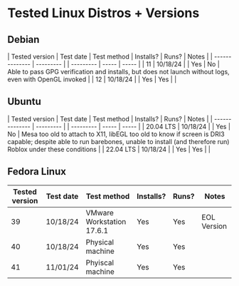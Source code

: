 # Tested Linux Distros + Versions

## Debian
| Tested version | Test date | Test method                    | Installs? | Runs? | Notes |
| -------------- | --------- |                                | --------- | ----- | ----- |
| 11             | 10/18/24  |                                | Yes       | No    | Able to pass GPG verification and installs, but does not launch without logs, even with OpenGL invoked |
| 12             | 10/18/24  |                                | Yes       | Yes   |       |

## Ubuntu
| Tested version | Test date | Test method                    | Installs? | Runs? | Notes |
| -------------- | --------- |                                | --------- | ----- | ----- |
| 20.04 LTS      | 10/18/24  |                                | Yes       | No    | Mesa too old to attach to X11, libEGL too old to know if screen is DRI3 capable; despite able to run barebones, unable to install (and therefore run) Roblox under these conditions |
| 22.04 LTS      | 10/18/24  |                                | Yes       | Yes   |       |

## Fedora Linux
| Tested version | Test date | Test method                    | Installs? | Runs? | Notes |
| -------------- | --------- | ------------------------------ | --------- | ----- | ----- |
| 39             | 10/18/24  | VMware Workstation 17.6.1      | Yes       | Yes   | EOL Version      |
| 40             | 10/18/24  | Physical machine               | Yes       | Yes   |       |
| 41             | 11/01/24  | Phyiscal machine               | Yes       | Yes   |       |